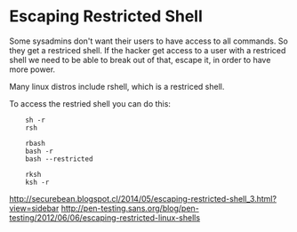 # Escaping Restricted Shell

Some sysadmins don't want their users to have access to all commands. So they get a restriced shell. If the hacker get access to a user with a restriced shell we need to be able to break out of that, escape it, in order to have more power.

Many linux distros include rshell, which is a restriced shell.

To access the restried shell you can do this:
```
    sh -r 
    rsh

    rbash
    bash -r
    bash --restricted

    rksh
    ksh -r
```
http://securebean.blogspot.cl/2014/05/escaping-restricted-shell_3.html?view=sidebar
http://pen-testing.sans.org/blog/pen-testing/2012/06/06/escaping-restricted-linux-shells